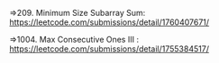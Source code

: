 =>209. Minimum Size Subarray Sum: https://leetcode.com/submissions/detail/1760407671/

=>1004. Max Consecutive Ones III : https://leetcode.com/submissions/detail/1755384517/

